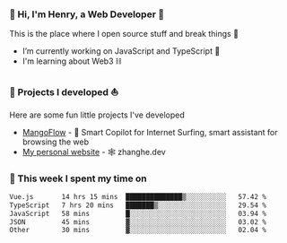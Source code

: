 <!-- [![Click to enter my website](https://github.com/zh30/zh30/assets/7930156/bb82b0df-3fb8-4136-8522-734cd2b27f6a)](https://blog.zhanghe.dev) -->

### 👋 Hi, I'm Henry, a Web Developer 🚀

This is the place where I open source stuff and break things :rofl:

- I’m currently working on JavaScript and TypeScript 🥢
- I'm learning about Web3 ⛓️

### 🔨 Projects I developed ⛵

Here are some fun little projects I've developed

- [MangoFlow](https://mangoflow.chat/) - 🥭 Smart Copilot for Internet Surfing, smart assistant for browsing the web
- [My personal website](https://zhanghe.dev) - 🕸️ zhanghe.dev

### 💪 This week I spent my time on

<!--START_SECTION:waka-->

```txt
Vue.js       14 hrs 15 mins  ██████████████▒░░░░░░░░░░   57.42 %
TypeScript   7 hrs 20 mins   ███████▒░░░░░░░░░░░░░░░░░   29.54 %
JavaScript   58 mins         █░░░░░░░░░░░░░░░░░░░░░░░░   03.94 %
JSON         45 mins         ▓░░░░░░░░░░░░░░░░░░░░░░░░   03.02 %
Other        30 mins         ▓░░░░░░░░░░░░░░░░░░░░░░░░   02.04 %
```

<!--END_SECTION:waka-->
